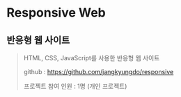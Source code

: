 # Responsive Web

## **반응형 웹 사이트**

> HTML, CSS, JavaScript를 사용한 반응형 웹 사이트
>
> github : <https://github.com/jangkyungdo/responsive>
>
> 프로젝트 참여 인원 : 1명 (개인 프로젝트)
